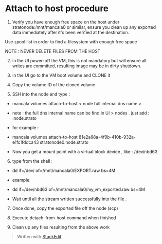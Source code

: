 
# Attach to host procedure
1. Verify you have enough free space on the host under stratonode:/mnt/mancala0 or similar, ensure you clean up any exported data immediately after it's been verified at the destination.

Use zpool list in order to find a filesystem with enough free space

NOTE : NEVER DELETE FILES FROM THE HOST

2. in the UI power-off the VM, this is not mandatory but will ensure all writes are committed, resulting image may be in dirty shutdown.

  

3. In the UI go to the VM boot volume and CLONE it

  

4. Copy the volume ID of the cloned volume

  

5. SSH into the node and type :

  

-   mancala volumes attach-to-host <volume-id > < node full internal dns name >
    

-   note : the full dns internal name can be find in UI > nodes . just add : <node-name>.node.strato
    
-   for example :
    

-   mancala volumes attach-to-host 81e2a68a-4f9b-410b-932a-e1fc1fddca43 stratonode0.node.strato

-   Now you get a mount point with a virtual block device , like : /dev/nbd63

6. type from the shell :
-   dd if=/dev/<mount point> of=/mnt/mancala0/EXPORT.raw bs=4M
-   example:
-   dd if=/dev/nbd63 of=/mnt/mancala0/my_vm_exported.raw bs=4M
    

-   Wait until all the stream written successfully into the file .
    

7. Once done, copy the exported file off the node (scp)

8. Execute detach-from-host command when finished

  

9. Clean up any files resulting from the above work

> Written with [StackEdit](https://stackedit.io/).
<!--stackedit_data:
eyJoaXN0b3J5IjpbMTEzODU5NzE4NF19
-->